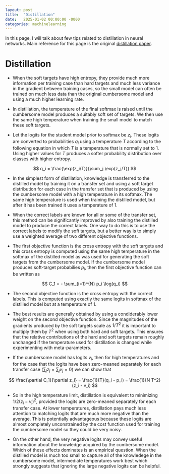 ```yaml
---
layout: post
title:  "Distillation"
date:   2025-01-02 00:00:00 -0000
categories: machinelearning
---
```


In this page, I will talk about few tips related to distillation in neural networks. Main reference for this page is the original [distillation paper](https://arxiv.org/pdf/1503.02531).

# Distillation

* When the soft targets have high entropy, they provide much more information per training case than hard targets and much less variance in the gradient between training cases, so the small model can often be trained on much
less data than the original cumbersome model and using a much higher learning rate.

* In distillation, the temperature of the final softmax is raised until the cumbersome model produces a suitably soft set of targets. We then use the same high temperature when training the small model to match these
soft targets.

* Let the logits for the student model prior to softmax be $z_i$. These logits are converted to probabilities $q_i$ using a temperature $T$ according to the following equation in which $T$ is a temperature that is normally set to 1. Using higher values for $T$ produces a softer probability distribution over classes with higher entropy.

$$
q_i = \frac{\exp(z_i/T)}{\sum_j \exp(z_j/T)}
$$

* In the simplest form of distillation, knowledge is transferred to the distilled model by training it on
a transfer set and using a soft target distribution for each case in the transfer set that is produced by
using the cumbersome model with a high temperature in its softmax. The same high temperature is
used when training the distilled model, but after it has been trained it uses a temperature of 1.

* When the correct labels are known for all or some of the transfer set, this method can be significantly
improved by also training the distilled model to produce the correct labels. One way to do this is
to use the correct labels to modify the soft targets, but a better way is to simply use
a weighted average of two different objective functions. 

* The first objective function is the cross entropy with the soft targets and this cross entropy is computed using the same high temperature in the softmax of the distilled model as was used for generating the soft targets from the cumbersome model. If the cumbersome model produces soft-target probabilies $p_i$, then the first objective function can be written as

$$
C_1 = - \sum_{i=1}^{N} p_i \log(q_i) 
$$

* The second objective function is the cross entropy with the correct labels. This is computed
using exactly the same logits in softmax of the distilled model but at a temperature of 1.

* The best results are generally obtained by using a condiderably lower weight on the second
objective function. Since the magnitudes of the gradients produced by the soft targets scale as $1/{T^2}$
it is important to multiply them by $T^2$ when using both hard and soft targets. This ensures that the
relative contributions of the hard and soft targets remain roughly unchanged if the temperature used
for distillation is changed while experimenting with meta-parameters.

* If the cumbersome model has logits $v_i$, then for high temperatures and for the case  that the logits have been zero-meaned separately for each transfer case ($\sum_j z_j = \sum_j v_j = 0$) we can show that 

$$
\frac{\partial C_1}{\partial z_i} = \frac{1}{T}(q_i - p_i) = \frac{1}{N T^2}(z_i - v_i) 
$$

* So in the high temperature limit, distillation is equivalent to minimizing $1/2(z_i − v_i)^2$, provided the
logits are zero-meaned separately for each transfer case. At lower temperatures, distillation pays much less attention to matching logits that are much more negative than the average. This is potentially advantageous because these logits are almost completely unconstrained by the cost function
used for training the cumbersome model so they could be very noisy. 

* On the other hand, the very negative logits may convey useful information about the knowledge acquired by the cumbersome
model. Which of these effects dominates is an empirical question. When the distilled
model is much too small to capture all of the knowledege in the cumbersome model, intermediate temperatures work best which strongly suggests that ignoring the large negative logits can be
helpful.
